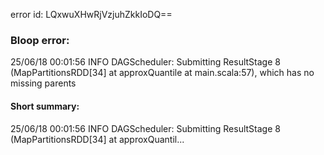 error id: LQxwuXHwRjVzjuhZkkIoDQ==
### Bloop error:

25/06/18 00:01:56 INFO DAGScheduler: Submitting ResultStage 8 (MapPartitionsRDD[34] at approxQuantile at main.scala:57), which has no missing parents
#### Short summary: 

25/06/18 00:01:56 INFO DAGScheduler: Submitting ResultStage 8 (MapPartitionsRDD[34] at approxQuantil...